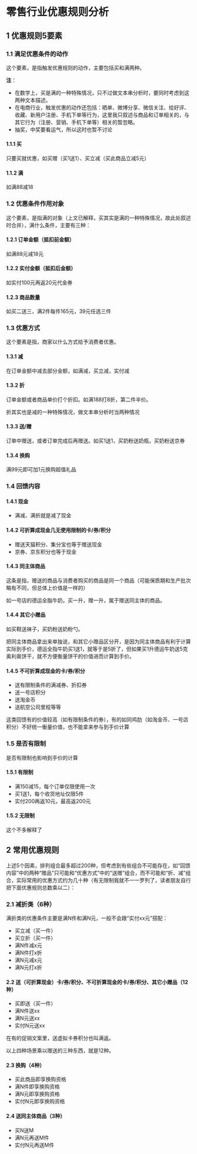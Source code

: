 # 零售行业优惠规则分析
## 1 优惠规则5要素
### 1.1 满足优惠条件的动作
这个要素，是指触发优惠规则的动作，主要包括买和满两种。

__注__：

- 在数学上，买是满的一种特殊情况，只不过做文本串分析时，要同时考虑到这两种文本描述。
- 在电商行业，触发优惠的动作还包括：晒单、微博分享、微信关注、给好评、收藏、新用户注册、手机下单等行为，这里我只叙述与商品和订单相关的，与其它行为（注册、营销、手机下单等）相关的暂忽略。
- 抽奖，中奖要看运气，所以这时也暂不讨论

#### 1.1.1 买
只要买就优惠，如买赠（买1送1）、买立减（买此商品立减5元）

#### 1.1.2 满
如满88减18


### 1.2 优惠条件作用对象
这个要素，是指满的对象（上文已解释，买其实是满的一种特殊情况，故此处叙述时合并），满什么条件，主要有三种：

#### 1.2.1 订单金额（抵扣前金额）
如满88元减18元

#### 1.2.2 实付金额（抵扣后金额）
如实付100元再返20元代金券

#### 1.2.3 商品数量
如买二送三，满2件每件165元，39元任选三件


### 1.3 优惠方式
这个要素是指，商家以什么方式给予消费者优惠。

#### 1.3.1 减
在订单金额中减去部分金额，如满减，买立减，实付减

#### 1.3.2 折
订单金额或者商品单价打个折扣。如满188打8折，第二件半价。

折其实也是减的一种特殊情况，做文本串分析时当两种情况

#### 1.3.3 送/赠
订单中赠送，或者订单完成后再赠送。如买1送1，买奶粉送奶瓶，买奶粉送京券

#### 1.3.4 换购
满99元即可加1元换购超值礼品

### 1.4 回馈内容
#### 1.4.1 现金
- 满减、满折就是减了现金

#### 1.4.2 可折算成现金几无使用限制的卡/券/积分
- 赠送天猫积分、集分宝也等于赠送现金
- 京券、京东积分也等于现金

#### 1.4.3 同主体商品
这条是指，赠送的商品与消费者购买的商品是同一个商品（可能保质期和生产批次略有不同，但总体上价值是一样的）

如一号店的德运全脂牛奶，买一升，赠一升，属于赠送同主体的商品。

#### 1.4.4 其它小赠品
如买鞋送袜子，买奶粉送奶粉勺。

把同主体商品拿出来单独说，和其它小赠品区分开，是因为同主体商品有利于计算实际到手价，德运全指牛奶买1送1，就等于是5折了，但如果买1升德运牛奶送5克奥利奥饼干，就不方便衡量饼干的价值进而计算到手价。

#### 1.4.5 不可折算成现金的卡/券/积分
- 送有限制条件的满减券、折扣券
- 送一号店积分
- 送淘金币
- 送航空公司里程等等

这类回馈有的价值较高（如有限制条件的券），有的如同鸡肋（如淘金币、一号店积分）不好统一衡量价值，也不能拿来参与到手价计算


### 1.5 是否有限制
是否有限制也影响到手价的计算

#### 1.5.1 有限制
- 满150减15，每个订单仅限使用一次
- 买1送1，每个收货地址仅限5件
- 实付200再返10元，最高返200元

#### 1.5.2 无限制
这个不多解释了

## 2 常用优惠规则
上述5个因素，排列组合最多超过200种，但考虑到有些组合不可能存在，如“回馈内容”中的两种“赠品”只可能和“优惠方式”中的“送赠”组合，而不可能和“折、减”组合，实际常用的优惠方式约为几十种（有无限制我就不一一罗列了，读者朋友自行把下面优惠规则总数乘以二）：

### 2.1 减折类（6种）
满折类的优惠条件主要是满N件和满N元，一般不会跟“实付xx元”搭配：

- 买立减（买一件）
- 买立折（买一件）
- 满N件减x元 
- 满N件打x折
- 满N元减x元
- 满N元打x折

#### 2.2 送（可折算现金）卡/券/积分、不可折算现金的卡/券/积分、其它小赠品（12种）
- 买即送（买一件）
- 满N件送xx
- 满N元送xx
- 实付N元送xx

在有的促销文案里，送虚拟卡券积分也叫满返。

以上四种场景乘以赠送的三种东西，就是12种。

#### 2.3 换购（4种）
- 买此商品即享换购资格
- 满N件即享换购资格
- 满N元即享换购资格
- 实付N元即享换购资格

#### 2.4 送同主体商品（3种）
- 买N送M
- 满N元再送M件
- 实付N元再送M件
